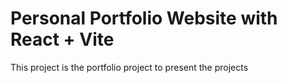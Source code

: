 # Personal Portfolio Website with React + Vite

This project is the portfolio project to present the projects
